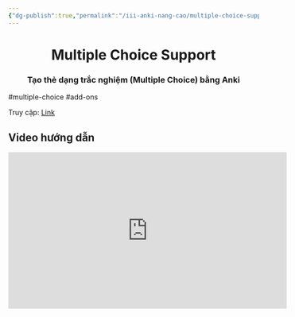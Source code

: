 ```yaml
---
{"dg-publish":true,"permalink":"/iii-anki-nang-cao/multiple-choice-support/"}
---
```


# <center>Multiple Choice Support</center>
### <center> Tạo thẻ dạng trắc nghiệm (Multiple Choice) bằng Anki</center>
#multiple-choice #add-ons 


Truy cập: [Link](https://ankivn.com/huong-dan/multiple-choice/)

## Video hướng dẫn
<iframe width="560" height="315" src="https://www.youtube.com/embed/hL0oWjCtwKY" title="YouTube video player" frameborder="0" allow="accelerometer; autoplay; clipboard-write; encrypted-media; gyroscope; picture-in-picture; web-share" allowfullscreen></iframe>